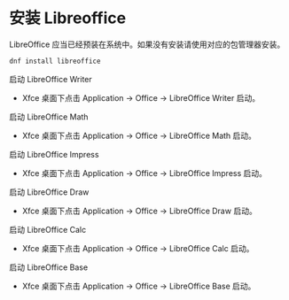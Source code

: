 # 安装 Libreoffice

LibreOffice 应当已经预装在系统中。如果没有安装请使用对应的包管理器安装。

```bash
dnf install libreoffice
```

启动 LibreOffice Writer

- Xfce 桌面下点击 Application -> Office -> LibreOffice Writer 启动。

启动 LibreOffice Math

- Xfce 桌面下点击 Application -> Office -> LibreOffice Math 启动。

启动 LibreOffice Impress

- Xfce 桌面下点击 Application -> Office -> LibreOffice Impress 启动。

启动 LibreOffice Draw

- Xfce 桌面下点击 Application -> Office -> LibreOffice Draw 启动。

启动 LibreOffice Calc

- Xfce 桌面下点击 Application -> Office -> LibreOffice Calc 启动。

启动 LibreOffice Base

- Xfce 桌面下点击 Application -> Office -> LibreOffice Base 启动。
